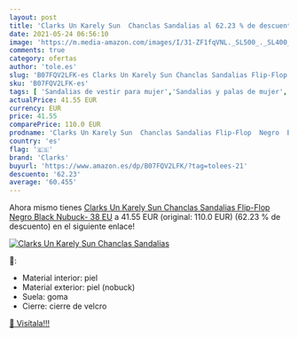 ```yaml
---
layout: post
title: 'Clarks Un Karely Sun  Chanclas Sandalias al 62.23 % de descuento'
date: 2021-05-24 06:56:10
image: 'https://m.media-amazon.com/images/I/31-ZF1fqVNL._SL500_._SL400_.jpg'
comments: true
category: ofertas
author: 'tole.es'
slug: 'B07FQV2LFK-es Clarks Un Karely Sun Chanclas Sandalias Flip-Flop Negro...'
sku: 'B07FQV2LFK-es'
tags: [ 'Sandalias de vestir para mujer','Sandalias y palas de mujer','Zapatos','Zapatos para mujer','Zapatos y complementos','chanclas','clarks', ]
actualPrice: 41.55 EUR
currency: EUR
price: 41.55
comparePrice: 110.0 EUR
prodname: 'Clarks Un Karely Sun  Chanclas Sandalias Flip-Flop  Negro  Black Nubuck-   38 EU'
country: 'es'
flag: '🇪🇸'
brand: 'Clarks'
buyurl: 'https://www.amazon.es/dp/B07FQV2LFK/?tag=tolees-21'
descuento: '62.23'
average: '60.455'
---
```


Ahora mismo tienes [Clarks Un Karely Sun  Chanclas Sandalias Flip-Flop  Negro  Black Nubuck-   38 EU](https://www.amazon.es/dp/B07FQV2LFK/?tag=tolees-21) a 41.55 EUR (original: 110.0 EUR) (62.23 %  de descuento) en el siguiente enlace!

[![Clarks Un Karely Sun  Chanclas Sandalias](https://m.media-amazon.com/images/I/31-ZF1fqVNL._SL500_._SL400_.jpg)](https://www.amazon.es/dp/B07FQV2LFK/?tag=tolees-21)

🔎:

- Material interior: piel
- Material exterior: piel (nobuck)
- Suela: goma
- Cierre: cierre de velcro

[🛒 Visítala!!!](https://www.amazon.es/dp/B07FQV2LFK/?tag=tolees-21)
